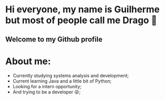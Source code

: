 # **Hi everyone, my name is Guilherme but most of people call me Drago** :raising_hand:
## Welcome to my Github profile 

# About me: 

* Currently studying systems analysis and development;
* Current learning Java and a little bit of Python;
* Looking for a intern opportunity;
* And trying to be a developer :stuck_out_tongue_closed_eyes:; 


